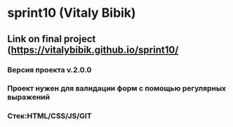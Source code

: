 #  sprint10 (Vitaly Bibik)
## Link on final project (https://vitalybibik.github.io/sprint10/
### Версия проекта v.2.0.0
### Проект нужен для валидации форм с помощью регулярных выражений
### Стек:HTML/CSS/JS/GIT
